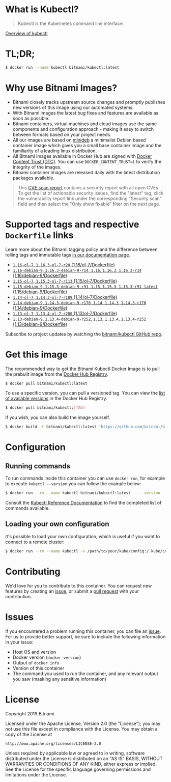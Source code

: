 
# What is Kubectl?

> Kubectl is the Kubernetes command line interface.

[Overview of kubectl](https://kubernetes.io/docs/reference/kubectl/overview/)

# TL;DR;

```bash
$ docker run --name kubectl bitnami/kubectl:latest
```

# Why use Bitnami Images?

* Bitnami closely tracks upstream source changes and promptly publishes new versions of this image using our automated systems.
* With Bitnami images the latest bug fixes and features are available as soon as possible.
* Bitnami containers, virtual machines and cloud images use the same components and configuration approach - making it easy to switch between formats based on your project needs.
* All our images are based on [minideb](https://github.com/bitnami/minideb) a minimalist Debian based container image which gives you a small base container image and the familiarity of a leading linux distribution.
* All Bitnami images available in Docker Hub are signed with [Docker Content Trust (DTC)](https://docs.docker.com/engine/security/trust/content_trust/). You can use `DOCKER_CONTENT_TRUST=1` to verify the integrity of the images.
* Bitnami container images are released daily with the latest distribution packages available.


> This [CVE scan report](https://quay.io/repository/bitnami/kubectl?tab=tags) contains a security report with all open CVEs. To get the list of actionable security issues, find the "latest" tag, click the vulnerability report link under the corresponding "Security scan" field and then select the "Only show fixable" filter on the next page.

# Supported tags and respective `Dockerfile` links

Learn more about the Bitnami tagging policy and the difference between rolling tags and immutable tags [in our documentation page](https://docs.bitnami.com/containers/how-to/understand-rolling-tags-containers/).


* [`1.16-ol-7`, `1.16.3-ol-7-r20` (1.16/ol-7/Dockerfile)](https://github.com/bitnami/bitnami-docker-kubectl/blob/1.16.3-ol-7-r20/1.16/ol-7/Dockerfile)
* [`1.16-debian-9`, `1.16.3-debian-9-r14`, `1.16`, `1.16.3`, `1.16.3-r14` (1.16/debian-9/Dockerfile)](https://github.com/bitnami/bitnami-docker-kubectl/blob/1.16.3-debian-9-r14/1.16/debian-9/Dockerfile)
* [`1.15-ol-7`, `1.15.3-ol-7-r113` (1.15/ol-7/Dockerfile)](https://github.com/bitnami/bitnami-docker-kubectl/blob/1.15.3-ol-7-r113/1.15/ol-7/Dockerfile)
* [`1.15-debian-9`, `1.15.3-debian-9-r91`, `1.15`, `1.15.3`, `1.15.3-r91`, `latest` (1.15/debian-9/Dockerfile)](https://github.com/bitnami/bitnami-docker-kubectl/blob/1.15.3-debian-9-r91/1.15/debian-9/Dockerfile)
* [`1.14-ol-7`, `1.14.3-ol-7-r189` (1.14/ol-7/Dockerfile)](https://github.com/bitnami/bitnami-docker-kubectl/blob/1.14.3-ol-7-r189/1.14/ol-7/Dockerfile)
* [`1.14-debian-9`, `1.14.3-debian-9-r170`, `1.14`, `1.14.3`, `1.14.3-r170` (1.14/debian-9/Dockerfile)](https://github.com/bitnami/bitnami-docker-kubectl/blob/1.14.3-debian-9-r170/1.14/debian-9/Dockerfile)
* [`1.13-ol-7`, `1.13.4-ol-7-r280` (1.13/ol-7/Dockerfile)](https://github.com/bitnami/bitnami-docker-kubectl/blob/1.13.4-ol-7-r280/1.13/ol-7/Dockerfile)
* [`1.13-debian-9`, `1.13.4-debian-9-r252`, `1.13`, `1.13.4`, `1.13.4-r252` (1.13/debian-9/Dockerfile)](https://github.com/bitnami/bitnami-docker-kubectl/blob/1.13.4-debian-9-r252/1.13/debian-9/Dockerfile)

Subscribe to project updates by watching the [bitnami/kubectl GitHub repo](https://github.com/bitnami/bitnami-docker-kubectl).

# Get this image

The recommended way to get the Bitnami Kubectl Docker Image is to pull the prebuilt image from the [Docker Hub Registry](https://hub.docker.com/r/bitnami/kubectl).

```bash
$ docker pull bitnami/kubectl:latest
```

To use a specific version, you can pull a versioned tag. You can view the [list of available versions](https://hub.docker.com/r/bitnami/kubectl/tags/) in the Docker Hub Registry.

```bash
$ docker pull bitnami/kubectl:[TAG]
```

If you wish, you can also build the image yourself.

```bash
$ docker build -t bitnami/kubectl:latest 'https://github.com/bitnami/bitnami-docker-kubectl.git#master:1.15/debian-9'
```

# Configuration

## Running commands

To run commands inside this container you can use `docker run`, for example to execute `kubectl --version` you can follow the example below:

```bash
$ docker run --rm --name kubectl bitnami/kubectl:latest -- --version
```

Consult the [Kubectl Reference Documentation](https://kubernetes.io/docs/reference/generated/kubectl/kubectl-commands) to find the completed list of commands available.

## Loading your own configuration

It's possible to load your own configuration, which is useful if you want to connect to a remote cluster:

```bash
$ docker run --rm --name kubectl -v /path/to/your/kube/config:/.kube/config bitnami/kubectl:latest
```

# Contributing

We'd love for you to contribute to this container. You can request new features by creating an [issue](https://github.com/bitnami/bitnami-docker-kubectl/issues), or submit a [pull request](https://github.com/bitnami/bitnami-docker-kubectl/pulls) with your contribution.

# Issues

If you encountered a problem running this container, you can file an [issue](https://github.com/bitnami/bitnami-docker-kubectl/issues). For us to provide better support, be sure to include the following information in your issue:

- Host OS and version
- Docker version (`docker version`)
- Output of `docker info`
- Version of this container
- The command you used to run the container, and any relevant output you saw (masking any sensitive information)

# License

Copyright 2019 Bitnami

Licensed under the Apache License, Version 2.0 (the "License");
you may not use this file except in compliance with the License.
You may obtain a copy of the License at

    http://www.apache.org/licenses/LICENSE-2.0

Unless required by applicable law or agreed to in writing, software
distributed under the License is distributed on an "AS IS" BASIS,
WITHOUT WARRANTIES OR CONDITIONS OF ANY KIND, either express or implied.
See the License for the specific language governing permissions and
limitations under the License.
